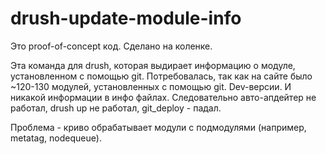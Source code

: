 # drush-update-module-info
Это proof-of-concept код. Сделано на коленке.

Эта команда для drush, которая выдирает информацию о модуле, установленном с помощью git.
Потребовалась, так как на сайте было ~120-130 модулей, установленных с помощью git. Dev-версии. И никакой информации в инфо файлах.
Следовательно авто-апдейтер не работал, drush up не работал, git_deploy - падал.

Проблема - криво обрабатывает модули с подмодулями (например, metatag, nodequeue).
